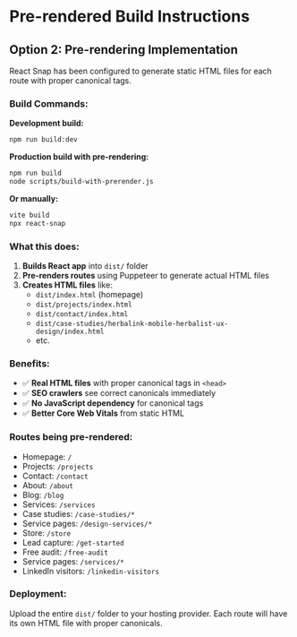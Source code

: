 # Pre-rendered Build Instructions

## Option 2: Pre-rendering Implementation

React Snap has been configured to generate static HTML files for each route with proper canonical tags.

### Build Commands:

**Development build:**
```bash
npm run build:dev
```

**Production build with pre-rendering:**
```bash
npm run build
node scripts/build-with-prerender.js
```

**Or manually:**
```bash
vite build
npx react-snap
```

### What this does:

1. **Builds React app** into `dist/` folder
2. **Pre-renders routes** using Puppeteer to generate actual HTML files
3. **Creates HTML files** like:
   - `dist/index.html` (homepage)
   - `dist/projects/index.html` 
   - `dist/contact/index.html`
   - `dist/case-studies/herbalink-mobile-herbalist-ux-design/index.html`
   - etc.

### Benefits:

- ✅ **Real HTML files** with proper canonical tags in `<head>`
- ✅ **SEO crawlers** see correct canonicals immediately  
- ✅ **No JavaScript dependency** for canonical tags
- ✅ **Better Core Web Vitals** from static HTML

### Routes being pre-rendered:

- Homepage: `/`
- Projects: `/projects`
- Contact: `/contact` 
- About: `/about`
- Blog: `/blog`
- Services: `/services`
- Case studies: `/case-studies/*`
- Service pages: `/design-services/*`
- Store: `/store`
- Lead capture: `/get-started`
- Free audit: `/free-audit`
- Service pages: `/services/*`
- LinkedIn visitors: `/linkedin-visitors`

### Deployment:

Upload the entire `dist/` folder to your hosting provider. Each route will have its own HTML file with proper canonicals.